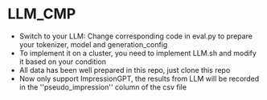 # LLM_CMP

-  Switch to your LLM: Change corresponding code in eval.py to prepare your tokenizer, model and generation_config
- To implement it on a cluster, you need to implement LLM.sh and modify it based on your condition
- All data has been well prepared in this repo, just clone this repo
- Now only support ImpressionGPT, the results from LLM will be recorded in the ''pseudo_impression'' column of the csv file
